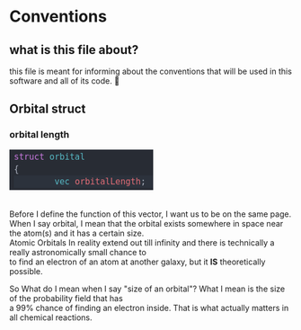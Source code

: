 # **Conventions**

## what is this file about?
this file is meant for informing about the conventions that will be used in this software
and all of its code. 🙂

## Orbital struct
### orbital length
![Image Not Loading](./images_for_convention_and_usage/vector_orbital.png)<br><br>

Before I define the function of this vector, I want us to be on the same page. <br>
When I say orbital, I mean that the orbital exists somewhere in space near the atom(s) and it has a certain size.<br>
Atomic Orbitals In reality extend out till infinity and there is technically a really astronomically small chance to<br>
to find an electron of an atom at another galaxy, but it **IS** theoretically possible. <br>

So What do I mean when I say "size of an orbital"? What I mean is the size of the probability field that has<br>
a 99% chance of finding an electron inside. That is what actually matters in all chemical reactions.<br>
